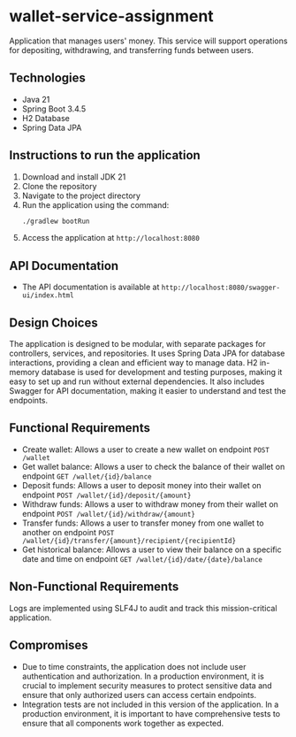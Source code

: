 # wallet-service-assignment
Application that manages users' money. This service will support operations for depositing, withdrawing, and transferring funds between users.

## Technologies
- Java 21
- Spring Boot 3.4.5
- H2 Database
- Spring Data JPA

## Instructions to run the application

1. Download and install JDK 21
2. Clone the repository
3. Navigate to the project directory
4. Run the application using the command:
   ```bash
   ./gradlew bootRun
   ```
5. Access the application at `http://localhost:8080`

## API Documentation
- The API documentation is available at `http://localhost:8080/swagger-ui/index.html`

## Design Choices
The application is designed to be modular, with separate packages for controllers, services, and repositories. It uses Spring Data JPA for database interactions, providing a clean and efficient way to manage data. H2 in-memory database is used for development and testing purposes, making it easy to set up and run without external dependencies. It also includes Swagger for API documentation, making it easier to understand and test the endpoints.

## Functional Requirements
- Create wallet: Allows a user to create a new wallet on endpoint `POST /wallet`
- Get wallet balance: Allows a user to check the balance of their wallet on endpoint `GET /wallet/{id}/balance`
- Deposit funds: Allows a user to deposit money into their wallet on endpoint `POST /wallet/{id}/deposit/{amount}`
- Withdraw funds: Allows a user to withdraw money from their wallet on endpoint `POST /wallet/{id}/withdraw/{amount}`
- Transfer funds: Allows a user to transfer money from one wallet to another on endpoint `POST /wallet/{id}/transfer/{amount}/recipient/{recipientId}`
- Get historical balance: Allows a user to view their balance on a specific date and time on endpoint `GET /wallet/{id}/date/{date}/balance`

## Non-Functional Requirements
Logs are implemented using SLF4J to audit and track this mission-critical application.

## Compromises
- Due to time constraints, the application does not include user authentication and authorization. In a production environment, it is crucial to implement security measures to protect sensitive data and ensure that only authorized users can access certain endpoints.
- Integration tests are not included in this version of the application. In a production environment, it is important to have comprehensive tests to ensure that all components work together as expected.